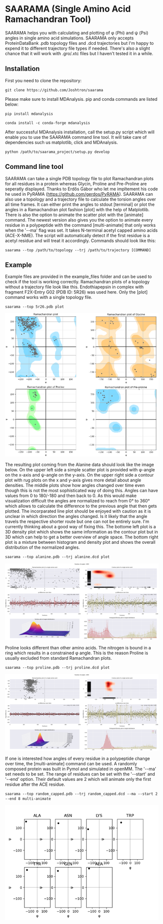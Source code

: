 # SAARAMA (Single Amino Acid Ramachandran Tool)

SAARAMA helps you with calculating and plotting of φ (Phi) and ψ (Psi) angles in single amino acid simulations. SAARAMA 
only accepts ProteinDataBank .pdb topology files and .dcd trajectories but I'm happy to expend it to different trajectory file types
if needed. There's also a slight chance that it will work with .gro/.xtc files but I haven't tested it in a while. 

## Installation

First you need to clone the repository:

```
git clone https://github.com/Joshtron/saarama
```

Please make sure to install MDAnalysis. pip and conda commands are listed below:

```
pip install mdanalysis
```

```
conda install -c conda-forge mdanalysis
```

After successful MDAnalysis installation, call the setup.py script which will enable you to use the SAARAMA command line 
tool. It will take care of dependencies such us matplotlib, click and MDAnalysis.

```
python /path/to/saarama_project/setup.py develop
```

## Command line tool
SAARAMA can take a single PDB topology file to plot Ramachandran plots for all residues in a protein whereas Glycin, Proline and Pre-Proline are seperatly displayed. Thanks to Erdős Gábor who let me impltement his code he used in PyRAMA (https://github.com/gerdos/PyRAMA). 
SAARAMA can also use a topology and a trajectory file to calculate the torsion angles over all time 
frames. It can either print the angles to stdout [terminal] or plot the angles in a Ramachandran plot fashion [plot] with 
the help of Matplotlib. There is also the option to animate the scatter plot with the [animate] command. The newest version also gives you the option to animate every residue in a polypeptide with the command [multi-animate] that only works when the '--ma' flag was set.
It takes N-terminal acetyl capped amino acids (ACE-X-NME). The script will automatically detect if the first residue is a acetyl residue and will treat it accordingly.
Commands should look like this:

```
saarama --top /path/to/topology --trj /path/to/trajectory [COMMAND]
```

## Example

Example files are provided in the example_files folder and can be used to check if the tool is working correctly. Ramachandran plots of a topology without a trajectory file look like this. Endothiapepsin in complex with fragment F2X-Entry G02 (PDB ID: 5R26) was used here. Only the [plot] command works with a single topology file.

```
saarama --top 5r26.pdb plot
```

![](https://github.com/Joshtron/saarama/blob/master/saarama_project/example_files/saarama_ramachandran_test.png)

The resulting plot coming from the Alanine data should look like the image below. On the upper left side a simple scatter plot is provided with φ-angle on the x-axis and ψ-angle on the y-axis. On the upper right side a contour plot with rug plots on the x and y-axis gives more detail about angle densities. The middle plots show how angles changed over time even though this is not the most sophisticated way of doing this. Angles can have values from 0 to 180/-180 and then back to 0. As this would make visualization difficult the angles are normalized to reach from 0° to 360° which allows to calculate the difference to the previous angle that then gets plotted. The incorparated line plot should be enjoyed with caution as it is unclear in which direction the angles changed. Is it likely that the angle travels the respective shorter route but one can not be entirely sure. I'm currently thinking about a good way of fixing this. The bottome left plot is a 3D density plot which shows the same information as the contour plot but in 3D which can help to get a better overview of angle space. The bottom right plot is a mixture between histogram and density plot and shows the overall distribution of the normalized angles.

```
saarama --top alanine.pdb --trj alanine.dcd plot
```

![](https://github.com/Joshtron/saarama/blob/master/saarama_project/example_files/alanine_capped.png)


Proline looks different than other amino acids. The nitrogen is bound in a ring which results in a constrained φ angle. This is the reason Proline is usually excluded from standard Ramachandran plots.

```
saarama --top proline.pdb --trj proline.dcd plot
```

![](https://github.com/Joshtron/saarama/blob/master/saarama_project/example_files/proline_capped.png)

If one is interested how angles of every residue in a polypeptide change over time, the [multi-animate] command can be used. A randomly composed protein was built in Pymol and simulated in openMM. The '--ma' set needs to be set. The range of residues can be set with the '--start' and '--end' option. Their default values are 2 which will animate only the first residue after the ACE residue. 

```
saarama --top random_capped.pdb --trj random_capped.dcd --ma --start 2 --end 8 multi-animate
```
![](https://github.com/Joshtron/saarama/blob/master/saarama_project/example_files/test.gif)

